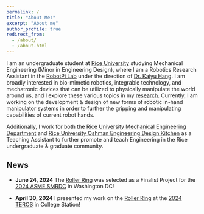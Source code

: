 ```yaml
---
permalink: /
title: "About Me:"
excerpt: "About me"
author_profile: true
redirect_from: 
  - /about/
  - /about.html
---
```


I am an undergraduate student at [Rice University](https://www.rice.edu/) studying Mechanical Engineering (Minor in Engineering Design), where I am a Robotics Research Assistant in the [RobotPi Lab](https://robotpilab.github.io/) under the direction of [Dr. Kaiyu Hang](https://hangkaiyu.github.io/). I am broadly interested in bio-mimetic robotics, integrable technology, and mechatronic devices that can be utilized to physically manipulate the world around us, and I explore these various topics in my [research](https://webbhayden.com/portfolio/). Currently, I am working on the development & design of new forms of robotic in-hand manipulator systems in order to further the gripping and manipulating capabilities of current robot hands.

Additionally, I work for both the [Rice University Mechanical Engineering Department](https://mech.rice.edu/) and [Rice University Oshman Engineering Design Kitchen](https://oedk.rice.edu/) as a Teaching Assistant to further promote and teach Engineering in the Rice undergraduate & graduate community.

## News
* **June 24, 2024** The [Roller Ring](https://webbhayden.com/publication/2024-03-19-wearable-roller-rings) was selected as a Finalist Project for the [2024 ASME SMRDC](https://sites.google.com/site/asmemrc/design-competition-showcase/about) in Washington DC!

* **April 30, 2024** I presented my work on the [Roller Ring](https://webbhayden.com/publication/2024-03-19-wearable-roller-rings) at the [2024 TEROS](https://teros-texas.github.io/) in College Station!